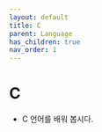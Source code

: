 ```yaml
---
layout: default
title: C
parent: Language
has_children: true
nav_order: 1
---
```


# C
- C 언어를 배워 봅시다.
